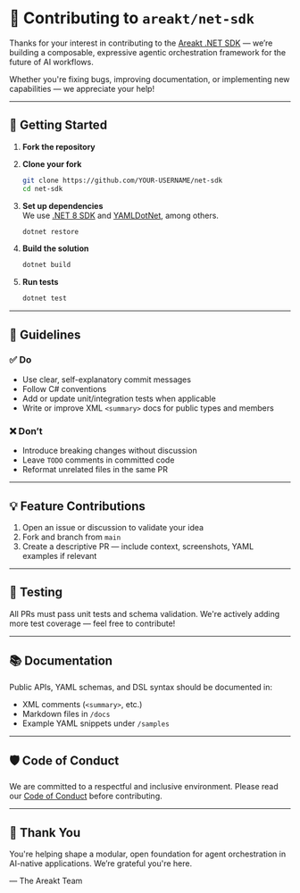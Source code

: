 ﻿# 👥 Contributing to `areakt/net-sdk`

Thanks for your interest in contributing to the [Areakt .NET SDK](https://github.com/areakt/sdk-net) — we’re building a composable, expressive agentic orchestration framework for the future of AI workflows.

Whether you're fixing bugs, improving documentation, or implementing new capabilities — we appreciate your help!

---

## 🚀 Getting Started

1. **Fork the repository**
2. **Clone your fork**  
   ```bash
   git clone https://github.com/YOUR-USERNAME/net-sdk
   cd net-sdk
   ```

3. **Set up dependencies**  
   We use [.NET 8 SDK](https://dotnet.microsoft.com/en-us/download) and [YAMLDotNet](https://github.com/aaubry/YamlDotNet), among others.

   ```bash
   dotnet restore
   ```

4. **Build the solution**  
   ```bash
   dotnet build
   ```

5. **Run tests**  
   ```bash
   dotnet test
   ```

---

## 🧠 Guidelines

### ✅ Do

- Use clear, self-explanatory commit messages
- Follow C# conventions
- Add or update unit/integration tests when applicable
- Write or improve XML `<summary>` docs for public types and members

### ❌ Don’t

- Introduce breaking changes without discussion
- Leave `TODO` comments in committed code
- Reformat unrelated files in the same PR

---

## 💡 Feature Contributions

1. Open an issue or discussion to validate your idea
2. Fork and branch from `main`
3. Create a descriptive PR — include context, screenshots, YAML examples if relevant

---

## 🧪 Testing

All PRs must pass unit tests and schema validation. We're actively adding more test coverage — feel free to contribute!

---

## 📚 Documentation

Public APIs, YAML schemas, and DSL syntax should be documented in:

- XML comments (`<summary>`, etc.)
- Markdown files in `/docs`
- Example YAML snippets under `/samples`

---

## 🛡️ Code of Conduct

We are committed to a respectful and inclusive environment. Please read our [Code of Conduct](./CODE_OF_CONDUCT.md) before contributing.

---

## 🙏 Thank You

You're helping shape a modular, open foundation for agent orchestration in AI-native applications. We’re grateful you're here.

— The Areakt Team

